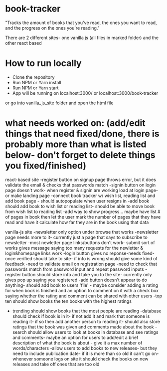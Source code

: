 # book-tracker

"Tracks the amount of books that you've read, the ones you want to read, and the progress on the ones you're reading."

There are 2 different sites- one vanilla js (all files in marked folder) and the other react based

# How to run locally

- Clone the repository
- Run NPM or Yarn install
- Run NPM or Yarn start
- App will be running on localhost:3000/ or localhost:3000/book-tracker

or go into vanilla_js_site folder and open the html file

# what needs worked on: (add/edit things that need fixed/done, there is probably more than what is listed below- don't forget to delete things you fixed/finished)
react-based site
-register button on signup page throws error,  but it does validate the email & checks that passwords match
-signin button on login page doesn't work- when register & signin are working load at login page- or make landing page 
-connect book tracker w/ wish list, reading list and add book page - should autopopulate when user resigns in
-add book should add book to wish list or reading list- should be able to move book from wish list to reading list
-add way to show progress... maybe have list # of pages in book then let the user mark the number of pages that they have read and have it calculate how far they are in the book using that data 

vanilla-js site
-newsletter only option under browse that works
-newsletter page needs more to it- currently just a page that says to subscribe to newsletter
-most newletter page links/buttons don't work- submit sort of works gives message saying too many requests for the newletter & login&homepage links work
-login button gives no reponse-needs fixed- once verified should take to site- if info is wrong should give some kind of feedback
-need to validate email on registration page
-need to check that passwords match from password input and repeat password inputs
-register button should store info and take you to the site- currently only gives pop up saying you registered
-add button doesn't appear to do anything- should add book to users 'file' - maybe consider adding a rating for when book is finished and an option to comment on it with a check box saying whether the rating and comment can be shared with other users
-top ten should show books the ten books with the highest ratings
- trending should show books that the most people are reading
-database should check if book is in it- if not add it and mark that someone is reading it- if so then add another person to reading it- should also store ratings that the book was given and comments made about the book
-search should allow users to look at books in database and see ratings and comments- maybe an option for users to add/edit a brief description of what the book is about - give it a max number of words/characters
-allow users to add books to new releases- but they need to include publication date- if it is more than so old it can't go on- whenever someone logs on site it should check the books on new releases and take off ones that are too old

